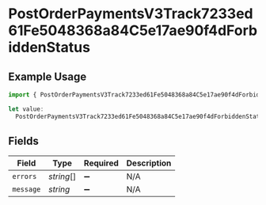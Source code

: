 # PostOrderPaymentsV3Track7233ed61Fe5048368a84C5e17ae90f4dForbiddenStatus

## Example Usage

```typescript
import { PostOrderPaymentsV3Track7233ed61Fe5048368a84C5e17ae90f4dForbiddenStatus } from "@dhaba/safepay-ts/models/operations";

let value:
  PostOrderPaymentsV3Track7233ed61Fe5048368a84C5e17ae90f4dForbiddenStatus = {};
```

## Fields

| Field              | Type               | Required           | Description        |
| ------------------ | ------------------ | ------------------ | ------------------ |
| `errors`           | *string*[]         | :heavy_minus_sign: | N/A                |
| `message`          | *string*           | :heavy_minus_sign: | N/A                |
